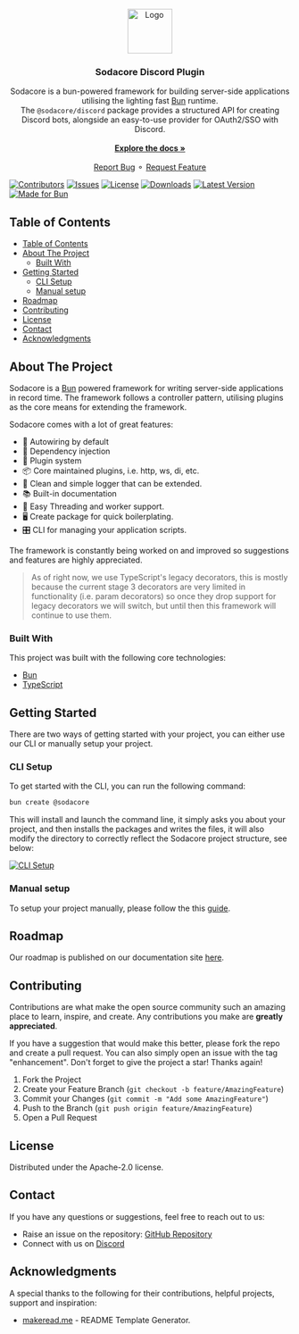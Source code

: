 <br/>
<div align="center">
<a href="https://github.com/sodacore/core">
<img src="https://sodacore.dev/logo.png" alt="Logo" width="80" height="80">
</a>
<h3 align="center">Sodacore Discord Plugin</h3>
<p align="center">
Sodacore is a bun-powered framework for building server-side applications utilising the lighting fast <a href="https://bun.sh" target="_blank">Bun</a> runtime.<br />The <code>@sodacore/discord</code> package provides a structured API for creating Discord bots, alongside an easy-to-use provider for OAuth2/SSO with Discord.
<br/>
<br/>
<a href="https://sodacore.dev"><strong>Explore the docs »</strong></a>
<br/>
<br/>
<!-- <a href="https://www.makeread.me/">View Demo .</a> -->
<a href="https://github.com/sodacore/core/issues/new?labels=bug&amp;template=bug_report.md">Report Bug</a>
⚬
<a href="https://github.com/sodacore/core/issues/new?labels=enhancement&amp;&template=feature_request.md">Request Feature</a>
</p>
</div>

[![Contributors](https://img.shields.io/github/contributors/sodacore/core?color=dark-green)](https://github.com/sodacore/core/graphs/contributors)
[![Issues](https://img.shields.io/github/issues/sodacore/core)](https://github.com/sodacore/core/issues)
[![License](https://img.shields.io/npm/l/%40sodacore%2Fcore)](https://github.com/sodacore/core/blob/main/LICENSE)
[![Downloads](https://img.shields.io/npm/d18m/%40sodacore%2Fcore)](https://www.npmjs.com/package/@sodacore/core)
[![Latest Version](https://img.shields.io/npm/v/%40sodacore%2Fcore?label=latest)](https://github.com/sodacore/core/releases)
[![Made for Bun](https://img.shields.io/badge/made%20for-bun-25A2E2?style=flat-square&logo=bun)](https://bun.sh)

## Table of Contents

- [Table of Contents](#table-of-contents)
- [About The Project](#about-the-project)
  - [Built With](#built-with)
- [Getting Started](#getting-started)
  - [CLI Setup](#cli-setup)
  - [Manual setup](#manual-setup)
- [Roadmap](#roadmap)
- [Contributing](#contributing)
- [License](#license)
- [Contact](#contact)
- [Acknowledgments](#acknowledgments)

## About The Project

Sodacore is a [Bun](https://bun.sh) powered framework for writing server-side applications in record time. The framework follows a controller pattern, utilising plugins as the core means for extending the framework.

Sodacore comes with a lot of great features:

- 🧊 Autowiring by default
- 🧩 Dependency injection
- 🧪 Plugin system
- 📦 Core maintained plugins, i.e. http, ws, di, etc.
- 📝 Clean and simple logger that can be extended.
- 📚 Built-in documentation
- 🧵 Easy Threading and worker support.
- 🖥️ Create package for quick boilerplating.
- 🎛️ CLI for managing your application scripts.

The framework is constantly being worked on and improved so suggestions and features are highly appreciated.

> As of right now, we use TypeScript's legacy decorators, this is mostly because the current stage 3 decorators are very limited in functionality (i.e. param decorators) so once they drop support for legacy decorators we will switch, but until then this framework will continue to use them.

### Built With

This project was built with the following core technologies:

- [Bun](https://bun.sh/)
- [TypeScript](https://www.typescriptlang.org/)

## Getting Started

There are two ways of getting started with your project, you can either use our CLI or manually setup your project.

### CLI Setup

To get started with the CLI, you can run the following command:

```bash
bun create @sodacore
```

This will install and launch the command line, it simply asks you about your project, and then installs the packages and writes the files, it will also modify the directory to correctly reflect the Sodacore project structure, see below:

[![CLI Setup](https://sodacore.dev/images/sodacore-create.svg)](https://sodacore.dev/images/sodacore-create.svg)

### Manual setup

To setup your project manually, please follow the this [guide](https://sodacore.dev/docs/guide/quickstart.html#manually).

## Roadmap

Our roadmap is published on our documentation site [here](https://sodacore.dev/about/roadmap.html).

## Contributing

Contributions are what make the open source community such an amazing place to learn, inspire, and create. Any contributions you make are **greatly appreciated**.

If you have a suggestion that would make this better, please fork the repo and create a pull request. You can also simply open an issue with the tag &quot;enhancement&quot;.
Don&#39;t forget to give the project a star! Thanks again!

1. Fork the Project
2. Create your Feature Branch (`git checkout -b feature/AmazingFeature`)
3. Commit your Changes (`git commit -m "Add some AmazingFeature"`)
4. Push to the Branch (`git push origin feature/AmazingFeature`)
5. Open a Pull Request

## License

Distributed under the Apache-2.0 license.

## Contact

If you have any questions or suggestions, feel free to reach out to us:

- Raise an issue on the repository: [GitHub Repository](https://github.com/sodacore/core)
- Connect with us on [Discord](https://discord.gg/CgumPyVr6X)

## Acknowledgments

A special thanks to the following for their contributions, helpful projects, support and inspiration:

- [makeread.me](https://makeread.me/) - README Template Generator.
